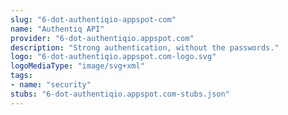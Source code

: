 ```yaml
---
slug: "6-dot-authentiqio-appspot-com"
name: "Authentiq API"
provider: "6-dot-authentiqio.appspot.com"
description: "Strong authentication, without the passwords."
logo: "6-dot-authentiqio.appspot.com-logo.svg"
logoMediaType: "image/svg+xml"
tags:
- name: "security"
stubs: "6-dot-authentiqio.appspot.com-stubs.json"
---
```

